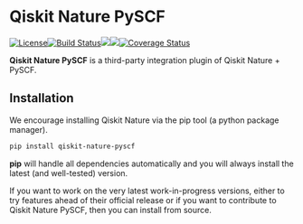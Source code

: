 # Qiskit Nature PySCF

[![License](https://img.shields.io/github/license/qiskit-community/qiskit-nature-pyscf.svg?style=popout-square)](https://opensource.org/licenses/Apache-2.0)<!--- long-description-skip-begin -->[![Build Status](https://github.com/qiskit-community/qiskit-nature-pyscf/workflows/Nature%20PySCF%20Unit%20Tests/badge.svg?branch=main)](https://github.com/qiskit-community/qiskit-nature-pyscf/actions?query=workflow%3A"Nature%20PySCF%20Unit%20Tests"+branch%3Amain+event%3Apush)[![](https://img.shields.io/github/release/qiskit-community/qiskit-nature-pyscf.svg?style=popout-square)](https://github.com/qiskit-community/qiskit-nature-pyscf/releases)[![](https://img.shields.io/pypi/dm/qiskit-nature-pyscf.svg?style=popout-square)](https://pypi.org/project/qiskit-nature-pyscf/)[![Coverage Status](https://coveralls.io/repos/github/qiskit-community/qiskit-nature-pyscf/badge.svg?branch=main)](https://coveralls.io/github/qiskit-community/qiskit-nature-pyscf?branch=main)<!--- long-description-skip-end -->

**Qiskit Nature PySCF** is a third-party integration plugin of Qiskit Nature + PySCF.

## Installation

We encourage installing Qiskit Nature via the pip tool (a python package manager).

```bash
pip install qiskit-nature-pyscf
```

**pip** will handle all dependencies automatically and you will always install the latest
(and well-tested) version.

If you want to work on the very latest work-in-progress versions, either to try features ahead of
their official release or if you want to contribute to Qiskit Nature PySCF, then you can install from source.



